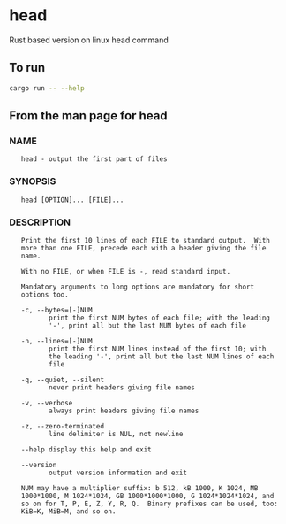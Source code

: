 # head

Rust based version on linux head command

## To run

```sh
cargo run -- --help
```

## From the man page for head

### NAME

       head - output the first part of files

### SYNOPSIS         

       head [OPTION]... [FILE]...

### DESCRIPTION    

       Print the first 10 lines of each FILE to standard output.  With
       more than one FILE, precede each with a header giving the file
       name.

       With no FILE, or when FILE is -, read standard input.

       Mandatory arguments to long options are mandatory for short
       options too.

       -c, --bytes=[-]NUM
              print the first NUM bytes of each file; with the leading
              '-', print all but the last NUM bytes of each file

       -n, --lines=[-]NUM
              print the first NUM lines instead of the first 10; with
              the leading '-', print all but the last NUM lines of each
              file

       -q, --quiet, --silent
              never print headers giving file names

       -v, --verbose
              always print headers giving file names

       -z, --zero-terminated
              line delimiter is NUL, not newline

       --help display this help and exit

       --version
              output version information and exit

       NUM may have a multiplier suffix: b 512, kB 1000, K 1024, MB
       1000*1000, M 1024*1024, GB 1000*1000*1000, G 1024*1024*1024, and
       so on for T, P, E, Z, Y, R, Q.  Binary prefixes can be used, too:
       KiB=K, MiB=M, and so on.
